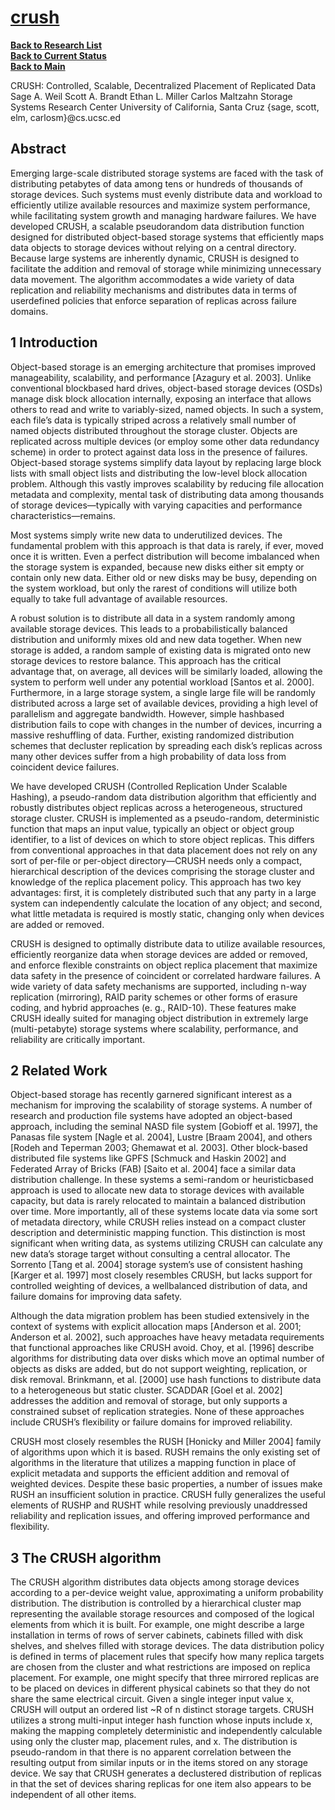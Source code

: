 # **[crush](https://ceph.io/assets/pdfs/weil-crush-sc06.pdf)**

**[Back to Research List](../../../../research_list.md)**\
**[Back to Current Status](../../../../../a_status/detailed_status.md)**\
**[Back to Main](../../../../../README.md)**

CRUSH: Controlled, Scalable, Decentralized Placement of Replicated Data
Sage A. Weil Scott A. Brandt Ethan L. Miller Carlos Maltzahn
Storage Systems Research Center
University of California, Santa Cruz
{sage, scott, elm, carlosm}@cs.ucsc.ed

## Abstract

Emerging large-scale distributed storage systems are faced
with the task of distributing petabytes of data among tens
or hundreds of thousands of storage devices. Such systems
must evenly distribute data and workload to efficiently utilize available resources and maximize system performance,
while facilitating system growth and managing hardware
failures. We have developed CRUSH, a scalable pseudorandom data distribution function designed for distributed
object-based storage systems that efficiently maps data objects to storage devices without relying on a central directory. Because large systems are inherently dynamic, CRUSH
is designed to facilitate the addition and removal of storage
while minimizing unnecessary data movement. The algorithm accommodates a wide variety of data replication and
reliability mechanisms and distributes data in terms of userdefined policies that enforce separation of replicas across
failure domains.

## 1 Introduction

Object-based storage is an emerging architecture that
promises improved manageability, scalability, and performance [Azagury et al. 2003]. Unlike conventional blockbased hard drives, object-based storage devices (OSDs) manage disk block allocation internally, exposing an interface
that allows others to read and write to variably-sized, named
objects. In such a system, each file’s data is typically
striped across a relatively small number of named objects
distributed throughout the storage cluster. Objects are replicated across multiple devices (or employ some other data
redundancy scheme) in order to protect against data loss in
the presence of failures. Object-based storage systems simplify data layout by replacing large block lists with small
object lists and distributing the low-level block allocation
problem. Although this vastly improves scalability by reducing file allocation metadata and complexity, mental task of distributing data among thousands of storage devices—typically with varying capacities and performance characteristics—remains.

Most systems simply write new data to underutilized devices. The fundamental problem with this approach is that
data is rarely, if ever, moved once it is written. Even a perfect distribution will become imbalanced when the storage
system is expanded, because new disks either sit empty or
contain only new data. Either old or new disks may be busy,
depending on the system workload, but only the rarest of
conditions will utilize both equally to take full advantage of
available resources.

A robust solution is to distribute all data in a system randomly among available storage devices. This leads to a probabilistically balanced distribution and uniformly mixes old
and new data together. When new storage is added, a random
sample of existing data is migrated onto new storage devices
to restore balance. This approach has the critical advantage
that, on average, all devices will be similarly loaded, allowing the system to perform well under any potential workload [Santos et al. 2000]. Furthermore, in a large storage
system, a single large file will be randomly distributed across
a large set of available devices, providing a high level of parallelism and aggregate bandwidth. However, simple hashbased distribution fails to cope with changes in the number of
devices, incurring a massive reshuffling of data. Further, existing randomized distribution schemes that decluster replication by spreading each disk’s replicas across many other
devices suffer from a high probability of data loss from coincident device failures.

We have developed CRUSH (Controlled Replication Under Scalable Hashing), a pseudo-random data distribution
algorithm that efficiently and robustly distributes object
replicas across a heterogeneous, structured storage cluster.
CRUSH is implemented as a pseudo-random, deterministic
function that maps an input value, typically an object or object group identifier, to a list of devices on which to store
object replicas. This differs from conventional approaches
in that data placement does not rely on any sort of per-file
or per-object directory—CRUSH needs only a compact, hierarchical description of the devices comprising the storage
cluster and knowledge of the replica placement policy. This
approach has two key advantages: first, it is completely distributed such that any party in a large system can independently calculate the location of any object; and second, what little metadata is required is mostly static, changing only
when devices are added or removed.

CRUSH is designed to optimally distribute data to utilize available resources, efficiently reorganize data when
storage devices are added or removed, and enforce flexible
constraints on object replica placement that maximize data
safety in the presence of coincident or correlated hardware
failures. A wide variety of data safety mechanisms are supported, including n-way replication (mirroring), RAID parity
schemes or other forms of erasure coding, and hybrid approaches (e. g., RAID-10). These features make CRUSH ideally suited for managing object distribution in extremely large (multi-petabyte) storage systems where scalability, performance, and reliability are critically important.

## 2 Related Work

Object-based storage has recently garnered significant interest as a mechanism for improving the scalability of storage systems. A number of research and production file
systems have adopted an object-based approach, including the seminal NASD file system [Gobioff et al. 1997],
the Panasas file system [Nagle et al. 2004], Lustre [Braam
2004], and others [Rodeh and Teperman 2003; Ghemawat
et al. 2003]. Other block-based distributed file systems like
GPFS [Schmuck and Haskin 2002] and Federated Array of
Bricks (FAB) [Saito et al. 2004] face a similar data distribution challenge. In these systems a semi-random or heuristicbased approach is used to allocate new data to storage devices with available capacity, but data is rarely relocated
to maintain a balanced distribution over time. More importantly, all of these systems locate data via some sort of
metadata directory, while CRUSH relies instead on a compact cluster description and deterministic mapping function.
This distinction is most significant when writing data, as systems utilizing CRUSH can calculate any new data’s storage target without consulting a central allocator. The Sorrento [Tang et al. 2004] storage system’s use of consistent
hashing [Karger et al. 1997] most closely resembles CRUSH,
but lacks support for controlled weighting of devices, a wellbalanced distribution of data, and failure domains for improving data safety.

Although the data migration problem has been studied extensively in the context of systems with explicit allocation
maps [Anderson et al. 2001; Anderson et al. 2002], such approaches have heavy metadata requirements that functional
approaches like CRUSH avoid. Choy, et al. [1996] describe
algorithms for distributing data over disks which move an
optimal number of objects as disks are added, but do not
support weighting, replication, or disk removal. Brinkmann,
et al. [2000] use hash functions to distribute data to a heterogeneous but static cluster. SCADDAR [Goel et al. 2002]
addresses the addition and removal of storage, but only supports a constrained subset of replication strategies. None of
these approaches include CRUSH’s flexibility or failure domains for improved reliability.

CRUSH most closely resembles the RUSH [Honicky and
Miller 2004] family of algorithms upon which it is based.
RUSH remains the only existing set of algorithms in the literature that utilizes a mapping function in place of explicit
metadata and supports the efficient addition and removal of
weighted devices. Despite these basic properties, a number
of issues make RUSH an insufficient solution in practice.
CRUSH fully generalizes the useful elements of RUSHP and
RUSHT while resolving previously unaddressed reliability
and replication issues, and offering improved performance
and flexibility.

## 3 The CRUSH algorithm

The CRUSH algorithm distributes data objects among storage devices according to a per-device weight value, approximating a uniform probability distribution. The distribution
is controlled by a hierarchical cluster map representing the
available storage resources and composed of the logical elements from which it is built. For example, one might describe a large installation in terms of rows of server cabinets,
cabinets filled with disk shelves, and shelves filled with storage devices. The data distribution policy is defined in terms
of placement rules that specify how many replica targets are
chosen from the cluster and what restrictions are imposed
on replica placement. For example, one might specify that
three mirrored replicas are to be placed on devices in different physical cabinets so that they do not share the same
electrical circuit.
Given a single integer input value x, CRUSH will output
an ordered list ~R of n distinct storage targets. CRUSH utilizes a strong multi-input integer hash function whose inputs
include x, making the mapping completely deterministic and
independently calculable using only the cluster map, placement rules, and x. The distribution is pseudo-random in that
there is no apparent correlation between the resulting output
from similar inputs or in the items stored on any storage device. We say that CRUSH generates a declustered distribution of replicas in that the set of devices sharing replicas for
one item also appears to be independent of all other items.

